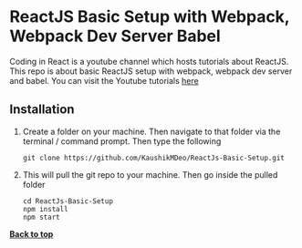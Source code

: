 # ReactJS Basic Setup with Webpack, Webpack Dev Server Babel

Coding in React is a youtube channel which hosts tutorials about ReactJS. This repo is about basic ReactJS setup with webpack, webpack dev server and babel. You can visit the Youtube tutorials [here](https://www.youtube.com/channel/UC8jHiR1U8OQGm5rB-A-v11Q)

## Installation
1. Create a folder on your machine. Then navigate to that folder via the terminal / command prompt. Then type the following

       git clone https://github.com/KaushikMDeo/ReactJs-Basic-Setup.git
2. This will pull the git repo to your machine. Then go inside the pulled folder

       cd ReactJs-Basic-Setup
       npm install
       npm start

**[Back to top](#table-of-contents)**

